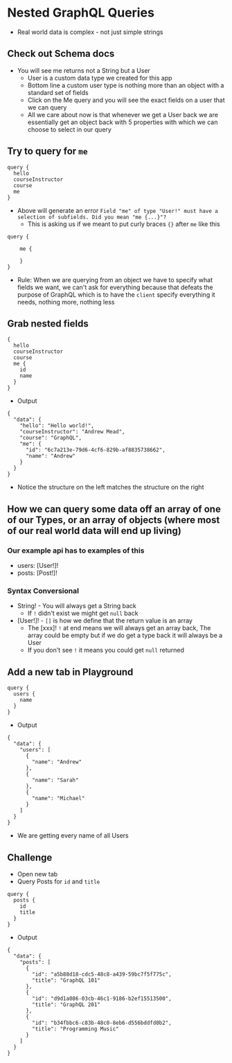 # Nested GraphQL Queries
* Real world data is complex - not just simple strings

## Check out Schema docs
* You will see me returns not a String but a User
    - User is a custom data type we created for this app
    - Bottom line a custom user type is nothing more than an object with a standard set of fields
    - Click on the Me query and you will see the exact fields on a user that we can query
    - All we care about now is that whenever we get a User back we are essentially get an object back with 5 properties with which we can choose to select in our query

## Try to query for `me`
```
query {
  hello
  courseInstructor
  course
  me
}
```

* Above will generate an error `Field "me" of type "User!" must have a selection of subfields. Did you mean "me {...}"?`
    - This is asking us if we meant to put curly braces `{}` after `me` like this

```
query {

    me {

    }
}
```

* Rule: When we are querying from an object we have to specify what fields we want, we can't ask for everything because that defeats the purpose of GraphQL which is to have the `client` specify everything it needs, nothing more, nothing less

## Grab nested fields
```
{
  hello
  courseInstructor
  course
  me {
    id
    name
  }
}
```

* Output

```
{
  "data": {
    "hello": "Hello world!",
    "courseInstructor": "Andrew Mead",
    "course": "GraphQL",
    "me": {
      "id": "6c7a213e-79d6-4cf6-829b-af8835738662",
      "name": "Andrew"
    }
  }
}
```

* Notice the structure on the left matches the structure on the right

## How we can query some data off an array of one of our Types, or an array of objects (where most of our real world data will end up living)

### Our example api has to examples of this
* users: [User!]!
* posts: [Post!]!

### Syntax Conversional
* String! - You will always get a String back
    - If `!` didn't exist we might get `null` back
* [User!]! - `[]` is how we define that the return value is an array
    - The [xxx]! `!` at end means we will always get an array back, The array could be empty but if we do get a type back it will always be a User
    - If you don't see `!` it means you could get `null` returned

## Add a new tab in Playground
```
query {
  users {
    name
  }
}
```

* Output

```
{
  "data": {
    "users": [
      {
        "name": "Andrew"
      },
      {
        "name": "Sarah"
      },
      {
        "name": "Michael"
      }
    ]
  }
}
```

* We are getting every name of all Users

## Challenge
* Open new tab
* Query Posts for `id` and `title`

```
query {
  posts {
    id
    title
  }
}
```

* Output

```
{
  "data": {
    "posts": [
      {
        "id": "a5b88d18-cdc5-48c8-a439-59bc7f5f775c",
        "title": "GraphQL 101"
      },
      {
        "id": "d9d1a086-03cb-46c1-9186-b2ef15513500",
        "title": "GraphQL 201"
      },
      {
        "id": "b34fbbc6-c83b-48c0-8eb6-d556bddfd0b2",
        "title": "Programming Music"
      }
    ]
  }
}
```
